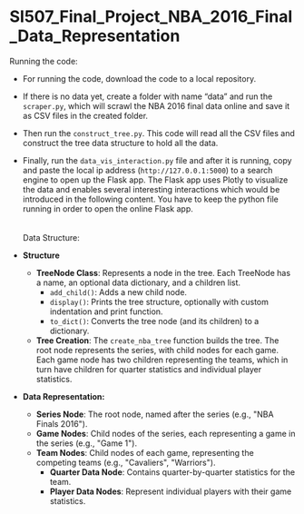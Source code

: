 # SI507_Final_Project_NBA_2016_Final_Data_Representation 

Running the code:
- For running the code, download the code to a local repository.
- If there is no data yet, create a folder with name “data” and run the `scraper.py`, which will scrawl the NBA 2016 final data online and save it as CSV files in the created folder.
- Then run the `construct_tree.py`. This code will read all the CSV files and construct the tree data structure to hold all the data.
- Finally, run the `data_vis_interaction.py` file and after it is running, copy and paste the local ip address (`http://127.0.0.1:5000`) to a search engine to open up the Flask app. The Flask app uses Plotly to visualize the data and enables several interesting interactions which would be introduced in the following content. You have to keep the python file running in order to open the online Flask app.
<br/><br/><br/>
Data Structure:

- **Structure**
  - **TreeNode Class**: Represents a node in the tree. Each TreeNode has a name, an optional data dictionary, and a children list.
    - `add_child()`: Adds a new child node.
    - `display()`: Prints the tree structure, optionally with custom indentation and print function.
    - `to_dict()`: Converts the tree node (and its children) to a dictionary.
  - **Tree Creation**: The `create_nba_tree` function builds the tree. The root node represents the series, with child nodes for each game. Each game node has two children representing the teams, which in turn have children for quarter statistics and individual player statistics.

- **Data Representation:**
  - **Series Node**: The root node, named after the series (e.g., "NBA Finals 2016").
  - **Game Nodes**: Child nodes of the series, each representing a game in the series (e.g., "Game 1").
  - **Team Nodes**: Child nodes of each game, representing the competing teams (e.g., "Cavaliers", "Warriors").
    - **Quarter Data Node**: Contains quarter-by-quarter statistics for the team.
    - **Player Data Nodes**: Represent individual players with their game statistics.





